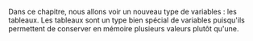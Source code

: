 Dans ce chapitre, nous allons voir un nouveau type de variables : les tableaux. Les tableaux sont un type bien spécial de variables puisqu'ils permettent de conserver en mémoire plusieurs valeurs plutôt qu'une.
